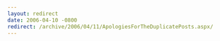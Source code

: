 ```yaml
---
layout: redirect
date: 2006-04-10 -0800
redirect: /archive/2006/04/11/ApologiesForTheDuplicatePosts.aspx/
---
```

